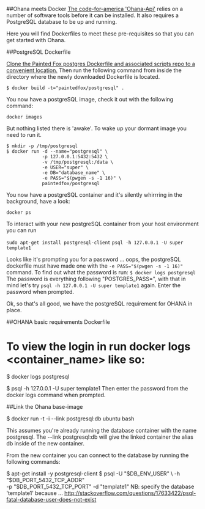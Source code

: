 ##Ohana meets Docker
[The code-for-america 'Ohana-Api'](https://github.com/codeforamerica/ohana-api/blob/master/INSTALL.md) relies on a number of software tools before it can be installed. It also requires a PostgreSQL database to be up and running.

Here you will find Dockerfiles to meet these pre-requisites so that you can get started with Ohana. 

##PostgreSQL Dockerfile

[Clone the Painted Fox postgres Dockerfile and associated scripts repo to a convenient location.](https://github.com/Painted-Fox/docker-postgresql) Then run the following command from inside the directory where the newly downloaded Dockerfile is located.

```
$ docker build -t="paintedfox/postgresql" .
```
You now  have a postgreSQL image, check it out with the following command:

`docker images`

But nothing listed there is 'awake'. To wake up your dormant image you need to run it. 
```
$ mkdir -p /tmp/postgresql
$ docker run -d --name="postgresql" \
             -p 127.0.0.1:5432:5432 \
             -v /tmp/postgresql:/data \
             -e USER="super" \
             -e DB="database_name" \
             -e PASS="$(pwgen -s -1 16)" \
             paintedfox/postgresql
```

You now have a postgreSQL container and it's silently whirrring in the background, have a look:

`docker ps`

To interact with your new postgreSQL container from your host environment you can run 

`sudo apt-get install postgresql-client`
`psql -h 127.0.0.1 -U super template1`

Looks like it's prompting you for a password ... oops, the postgreSQL dockerfile must have made one with the `-e PASS="$(pwgen -s -1 16)"` command. To find out what the password is run:
`$ docker logs postgresql`
The password is everything following "POSTGRES_PASS=", with that in mind let's try `psql -h 127.0.0.1 -U super template1` again. Enter the password when prompted. 

Ok, so that's all good, we have the postgreSQL requirement for OHANA in place. 

##OHANA basic requirements Dockerfile

# To view the login in run docker logs <container_name> like so:

$ docker logs postgresql

$ psql -h 127.0.0.1 -U super template1
Then enter the password from the docker logs command when prompted.

##Link the Ohana base-image

$ docker run -t -i --link postgresql:db ubuntu bash

This assumes you're already running the database container with the name postgresql. The --link postgresql:db will give the linked container the alias db inside of the new container.


From the new container you can connect to the database by running the following commands:

$ apt-get install -y postgresql-client
$ psql -U "$DB_ENV_USER" \
       -h "$DB_PORT_5432_TCP_ADDR" \
       -p "$DB_PORT_5432_TCP_PORT"
       -d "template1"
NB: specify the database 'template1' because ... http://stackoverflow.com/questions/17633422/psql-fatal-database-user-does-not-exist

